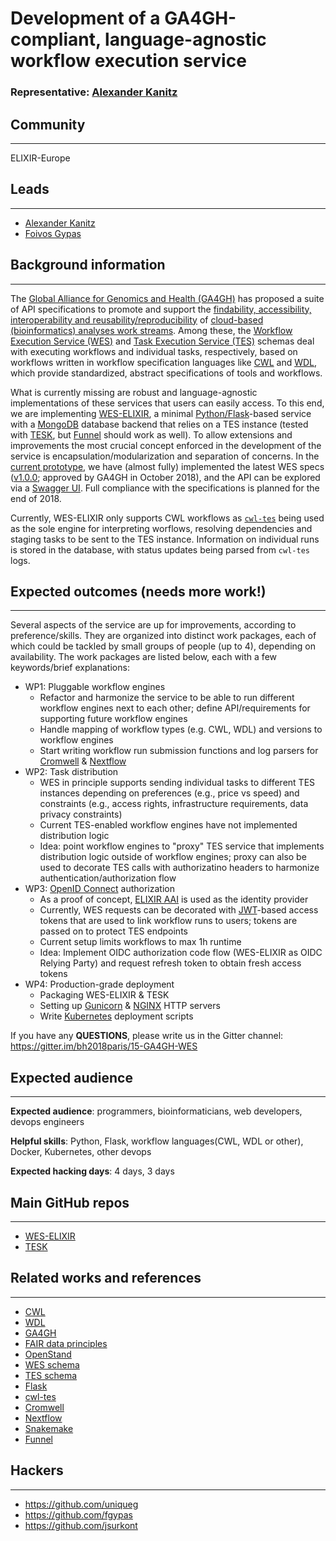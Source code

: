 # Development of a GA4GH-compliant, language-agnostic workflow execution service

### Representative: [Alexander Kanitz](https://github.com/uniqueg)

## Community
---

ELIXIR-Europe

## Leads
---
- [Alexander Kanitz](https://github.com/uniqueg)
- [Foivos Gypas](https://github.com/fgypas)

## Background information
---
The [Global Alliance for Genomics and Health (GA4GH)](https://www.ga4gh.org/) has proposed a suite of API specifications to promote and support the [findability, accessibility, interoperability and reusability/reproducibility](https://www.force11.org/group/fairgroup/fairprinciples) of [cloud-based (bioinformatics) analyses work streams](https://github.com/ga4gh/wiki/wiki). Among these, the [Workflow Execution Service (WES)](https://github.com/ga4gh/workflow-execution-service-schemas/tree/develop) and [Task Execution Service (TES)](https://github.com/ga4gh/task-execution-schemas) schemas deal with executing workflows and individual tasks, respectively, based on workflows written in workflow specification languages like [CWL](https://github.com/common-workflow-language/common-workflow-language) and [WDL](https://software.broadinstitute.org/wdl/), which provide standardized, abstract specifications of tools and workflows.

What is currently missing are robust and language-agnostic implementations of these services that users can easily access. To this end, we are implementing [WES-ELIXIR](https://github.com/elixir-europe/WES-ELIXIR), a minimal [Python/Flask](http://flask.pocoo.org/)-based service with a [MongoDB](https://www.mongodb.com/) database backend that relies on a TES instance (tested with [TESK](https://github.com/EMBL-EBI-TSI/TESK), but [Funnel](https://github.com/ohsu-comp-bio/funnel) should work as well). To allow extensions and improvements the most crucial concept enforced in the development of the service is encapsulation/modularization and separation of concerns. In the [current prototype](http://193.167.189.73:7777/ga4gh/wes/v1/ui/), we have (almost fully) implemented the latest WES specs ([v1.0.0](https://github.com/ga4gh/workflow-execution-service-schemas/blob/7f179319c5b1887a176ff40b2a03774e4ccd554d/openapi/workflow_execution_service.swagger.yaml); approved by GA4GH in October 2018), and the API can be explored via a [Swagger UI](https://swagger.io/). Full compliance with the specifications is planned for the end of 2018.

Currently, WES-ELIXIR only supports CWL workflows as [`cwl-tes`](https://github.com/common-workflow-language/cwl-tes) being used as the sole engine for interpreting worflows, resolving dependencies and staging tasks to be sent to the TES instance. Information on individual runs is stored in the database, with status updates being parsed from `cwl-tes` logs.

## Expected outcomes (needs more work!)
---
Several aspects of the service are up for improvements, according to preference/skills. They are organized into distinct work packages, each of which could be tackled by small groups of people (up to 4), depending on availability. The work packages are listed below, each with a few keywords/brief explanations:
* WP1: Pluggable workflow engines
  - Refactor and harmonize the service to be able to run different workflow engines next to each other; define API/requirements for supporting future workflow engines
  - Handle mapping of workflow types (e.g. CWL, WDL) and versions to workflow engines
  - Start writing workflow run submission functions and log parsers for [Cromwell](https://software.broadinstitute.org/wdl/) & [Nextflow](https://www.nextflow.io/)
* WP2: Task distribution
  - WES in principle supports sending individual tasks to different TES instances depending on preferences (e.g., price vs speed) and constraints (e.g., access rights, infrastructure requirements, data privacy constraints)
  - Current TES-enabled workflow engines have not implemented distribution logic
  - Idea: point workflow engines to "proxy" TES service that implements distribution logic outside of workflow engines; proxy can also be used to decorate TES calls with authorizatino headers to harmonize authentication/authorization flow
* WP3: [OpenID Connect](https://openid.net/connect/) authorization
  - As a proof of concept, [ELIXIR AAI](https://www.elixir-europe.org/services/compute/aai) is used as the identity provider
  - Currently, WES requests can be decorated with [JWT](https://jwt.io/)-based access tokens that are used to link workflow runs to users; tokens are passed on to protect TES endpoints
  - Current setup limits workflows to max 1h runtime
  - Idea: Implement OIDC authorization code flow (WES-ELIXIR as OIDC Relying Party) and request refresh token to obtain fresh access tokens
* WP4: Production-grade deployment
  - Packaging WES-ELIXIR & TESK
  - Setting up [Gunicorn](https://gunicorn.org/) & [NGINX](https://www.nginx.com/) HTTP servers
  - Write [Kubernetes](https://kubernetes.io/) deployment scripts

If you have any **QUESTIONS**, please write us in the Gitter channel: https://gitter.im/bh2018paris/15-GA4GH-WES

## Expected audience
---

**Expected audience**:
programmers, bioinformaticians, web developers, devops engineers

**Helpful skills**:
Python, Flask, workflow languages(CWL, WDL or other), Docker, Kubernetes, other devops

**Expected hacking days**: 4 days, 3 days

## Main GitHub repos
---
- [WES-ELIXIR](https://github.com/elixir-europe/WES-ELIXIR)
- [TESK](https://github.com/EMBL-EBI-TSI/TESK)

## Related works and references
---
- [CWL](https://github.com/common-workflow-language/common-workflow-language)
- [WDL](https://software.broadinstitute.org/wdl/)
- [GA4GH](https://www.ga4gh.org/)
- [FAIR data principles](https://www.force11.org/group/fairgroup/fairprinciples)
- [OpenStand](https://open-stand.org/)
- [WES schema](https://github.com/ga4gh/workflow-execution-service-schemas)
- [TES schema](https://github.com/ga4gh/task-execution-schemas)
- [Flask](http://flask.pocoo.org/)
- [cwl-tes](https://github.com/common-workflow-language/cwl-tes)
- [Cromwell](https://software.broadinstitute.org/wdl/)
- [Nextflow](https://www.nextflow.io/)
- [Snakemake](https://snakemake.readthedocs.io/en/stable/)
- [Funnel](https://github.com/ohsu-comp-bio/funnel)

## Hackers
---
- https://github.com/uniqueg
- https://github.com/fgypas
- https://github.com/jsurkont
